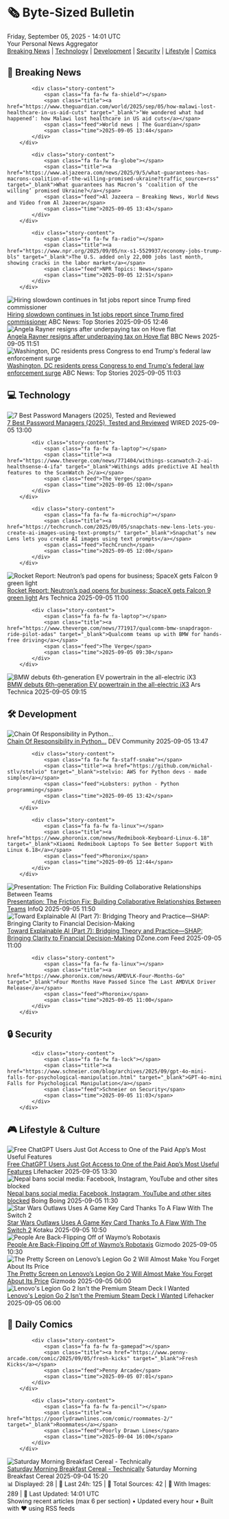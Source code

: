 <!-- Processing 54 RSS feeds at 2025-09-05 14:01:39 UTC -->
<!-- Processing: XKCD -->
<!-- Processing: Penny Arcade -->
<!-- Processing: Garfield -->
<!-- Processing: Questionable Content -->
<!-- Processing: Dinosaur Comics -->
<!-- Processing: CNN Breaking News -->
<!-- Processing: BBC World News -->
<!-- Processing: BBC Breaking News -->
<!-- Processing: Al Jazeera Breaking News -->
<!-- Processing: Reuters World News -->
<!-- Processing: Associated Press Breaking -->
<!-- Processing: ABC News Breaking -->
<!-- Processing: Guardian World News -->
<!-- Processing: Sky News World -->
<!-- Processing: O'Reilly Radar -->
<!-- Processing: WIRED -->
<!-- Processing: Slashdot -->
<!-- Processing: Lobsters Python -->
<!-- Processing: Dev.to -->
<!-- Processing: Red Hat Blog -->
<!-- Processing: Ubuntu Blog -->
<!-- Processing: GitHub Blog -->
<!-- Processing: InfoQ -->
<!-- Processing: Martin Fowler -->
<!-- Processing: The Pragmatic Engineer -->
<!-- Processing: Lifehacker -->
<!-- Processing: Boing Boing -->
<!-- Generated 8 new posts out of 27 feeds processed -->
<div class="newspaper-header">
    <h1 class="newspaper-title">🗞️ Byte-Sized Bulletin</h1>
    <div class="newspaper-date">Friday, September 05, 2025 - 14:01 UTC</div>
    <div class="newspaper-subtitle">Your Personal News Aggregator</div>
</div>

<div class="newspaper-nav">
    <a href="#breaking">Breaking News</a> |
    <a href="#tech">Technology</a> |
    <a href="#dev">Development</a> |
    <a href="#security">Security</a> |
    <a href="#lifestyle">Lifestyle</a> |
    <a href="#webcomics">Comics</a>
</div>

<div class="news-section breaking-news" id="breaking">
<h2 class="section-header">🚨 Breaking News</h2>
<div class="stories-container">
<div class="story">
            
            <div class="story-content">
                <span class="fa fa-fw fa-shield"></span>
                <span class="title"><a href="https://www.theguardian.com/world/2025/sep/05/how-malawi-lost-healthcare-in-us-aid-cuts" target="_blank">‘We wondered what had happened’: how Malawi lost healthcare in US aid cuts</a></span>
                <span class="feed">World news | The Guardian</span>
                <span class="time">2025-09-05 13:44</span>
            </div>
        </div>
<div class="story">
            
            <div class="story-content">
                <span class="fa fa-fw fa-globe"></span>
                <span class="title"><a href="https://www.aljazeera.com/news/2025/9/5/what-guarantees-has-macrons-coalition-of-the-willing-promised-ukraine?traffic_source=rss" target="_blank">What guarantees has Macron’s ‘coalition of the willing’ promised Ukraine?</a></span>
                <span class="feed">Al Jazeera – Breaking News, World News and Video from Al Jazeera</span>
                <span class="time">2025-09-05 13:43</span>
            </div>
        </div>
<div class="story">
            
            <div class="story-content">
                <span class="fa fa-fw fa-radio"></span>
                <span class="title"><a href="https://www.npr.org/2025/09/05/nx-s1-5529937/economy-jobs-trump-bls" target="_blank">The U.S. added only 22,000 jobs last month, showing cracks in the labor market</a></span>
                <span class="feed">NPR Topics: News</span>
                <span class="time">2025-09-05 12:51</span>
            </div>
        </div>
<div class="story">
            <img src="https://s.abcnews.com/images/Business/construction-worker-02-gty-jt-250904_1757015947196_hpMain_4x3t_384.jpg" alt="Hiring slowdown continues in 1st jobs report since Trump fired commissioner" class="story-image" loading="lazy" onerror="this.style.display='none'">
            <div class="story-content">
                <span class="fa fa-fw fa-tv"></span>
                <span class="title"><a href="https://abcnews.go.com/Business/bls-set-release-1st-jobs-report-trump-fired/story?id=125249122" target="_blank">Hiring slowdown continues in 1st jobs report since Trump fired commissioner</a></span>
                <span class="feed">ABC News: Top Stories</span>
                <span class="time">2025-09-05 12:46</span>
            </div>
        </div>
<div class="story">
            <img src="https://ichef.bbci.co.uk/ace/standard/240/cpsprodpb/82ab/live/8a7bc150-8a48-11f0-94f4-77b666520245.jpg" alt="Angela Rayner resigns after underpaying tax on Hove flat" class="story-image" loading="lazy" onerror="this.style.display='none'">
            <div class="story-content">
                <span class="fa fa-fw fa-flag"></span>
                <span class="title"><a href="https://www.bbc.com/news/articles/c80gr5emk43o?at_medium=RSS&at_campaign=rss" target="_blank">Angela Rayner resigns after underpaying tax on Hove flat</a></span>
                <span class="feed">BBC News</span>
                <span class="time">2025-09-05 11:51</span>
            </div>
        </div>
<div class="story">
            <img src="https://s.abcnews.com/images/Politics/dc-protest_1757043053956_hpMain_4x3t_384.jpg" alt="Washington, DC residents press Congress to end Trump&#x27;s federal law enforcement surge" class="story-image" loading="lazy" onerror="this.style.display='none'">
            <div class="story-content">
                <span class="fa fa-fw fa-tv"></span>
                <span class="title"><a href="https://abcnews.go.com/Politics/washington-dc-residents-press-congress-end-trumps-federal/story?id=125275192" target="_blank">Washington, DC residents press Congress to end Trump&#x27;s federal law enforcement surge</a></span>
                <span class="feed">ABC News: Top Stories</span>
                <span class="time">2025-09-05 11:03</span>
            </div>
        </div>
</div>
</div>
<div class="news-section tech-news" id="tech">
<h2 class="section-header">💻 Technology</h2>
<div class="stories-container">
<div class="story">
            <img src="https://media.wired.com/photos/66a169f4cb23f7a73c0f08b7/master/pass/072424-security-infostealers.jpg" alt="7 Best Password Managers (2025), Tested and Reviewed" class="story-image" loading="lazy" onerror="this.style.display='none'">
            <div class="story-content">
                <span class="fa fa-fw fa-bolt"></span>
                <span class="title"><a href="https://www.wired.com/story/best-password-managers/" target="_blank">7 Best Password Managers (2025), Tested and Reviewed</a></span>
                <span class="feed">WIRED</span>
                <span class="time">2025-09-05 13:00</span>
            </div>
        </div>
<div class="story">
            
            <div class="story-content">
                <span class="fa fa-fw fa-laptop"></span>
                <span class="title"><a href="https://www.theverge.com/news/771404/withings-scanwatch-2-ai-healthsense-4-ifa" target="_blank">Withings adds predictive AI health features to the ScanWatch 2</a></span>
                <span class="feed">The Verge</span>
                <span class="time">2025-09-05 12:00</span>
            </div>
        </div>
<div class="story">
            
            <div class="story-content">
                <span class="fa fa-fw fa-microchip"></span>
                <span class="title"><a href="https://techcrunch.com/2025/09/05/snapchats-new-lens-lets-you-create-ai-images-using-text-prompts/" target="_blank">Snapchat’s new Lens lets you create AI images using text prompts</a></span>
                <span class="feed">TechCrunch</span>
                <span class="time">2025-09-05 12:00</span>
            </div>
        </div>
<div class="story">
            <img src="https://cdn.arstechnica.net/wp-content/uploads/2025/09/Gz7fosCXUAA2Q3I-500x500.jpg" alt="Rocket Report: Neutron’s pad opens for business; SpaceX gets Falcon 9 green light" class="story-image" loading="lazy" onerror="this.style.display='none'">
            <div class="story-content">
                <span class="fa fa-fw fa-cog"></span>
                <span class="title"><a href="https://arstechnica.com/space/2025/09/rocket-report-neutrons-pad-opens-for-business-spacex-gets-falcon-9-green-light/" target="_blank">Rocket Report: Neutron’s pad opens for business; SpaceX gets Falcon 9 green light</a></span>
                <span class="feed">Ars Technica</span>
                <span class="time">2025-09-05 11:00</span>
            </div>
        </div>
<div class="story">
            
            <div class="story-content">
                <span class="fa fa-fw fa-laptop"></span>
                <span class="title"><a href="https://www.theverge.com/news/771917/qualcomm-bmw-snapdragon-ride-pilot-adas" target="_blank">Qualcomm teams up with BMW for hands-free driving</a></span>
                <span class="feed">The Verge</span>
                <span class="time">2025-09-05 09:30</span>
            </div>
        </div>
<div class="story">
            <img src="https://cdn.arstechnica.net/wp-content/uploads/2025/09/FK_BMW_iX3-015_FK12371-500x500.jpg" alt="BMW debuts 6th-generation EV powertrain in the all-electric iX3" class="story-image" loading="lazy" onerror="this.style.display='none'">
            <div class="story-content">
                <span class="fa fa-fw fa-cog"></span>
                <span class="title"><a href="https://arstechnica.com/cars/2025/09/neue-klasse-bmws-tech-filled-ix3-electric-suv-is-unveiled/" target="_blank">BMW debuts 6th-generation EV powertrain in the all-electric iX3</a></span>
                <span class="feed">Ars Technica</span>
                <span class="time">2025-09-05 09:15</span>
            </div>
        </div>
</div>
</div>
<div class="news-section dev-news" id="dev">
<h2 class="section-header">🛠️ Development</h2>
<div class="stories-container">
<div class="story">
            <img src="https://media2.dev.to/dynamic/image/width=800%2Cheight=%2Cfit=scale-down%2Cgravity=auto%2Cformat=auto/https%3A%2F%2Fdev-to-uploads.s3.amazonaws.com%2Fuploads%2Farticles%2F7uck12nues45oci371za.png" alt="Chain Of Responsibility in Python..." class="story-image" loading="lazy" onerror="this.style.display='none'">
            <div class="story-content">
                <span class="fa fa-fw fa-code"></span>
                <span class="title"><a href="https://dev.to/sommukhopadhyay/chain-of-responsibility-in-python-4588" target="_blank">Chain Of Responsibility in Python...</a></span>
                <span class="feed">DEV Community</span>
                <span class="time">2025-09-05 13:47</span>
            </div>
        </div>
<div class="story">
            
            <div class="story-content">
                <span class="fa fa-fw fa-staff-snake"></span>
                <span class="title"><a href="https://github.com/michal-stlv/stelvio" target="_blank">stelvio: AWS for Python devs - made simple</a></span>
                <span class="feed">Lobsters: python - Python programming</span>
                <span class="time">2025-09-05 13:42</span>
            </div>
        </div>
<div class="story">
            
            <div class="story-content">
                <span class="fa fa-fw fa-linux"></span>
                <span class="title"><a href="https://www.phoronix.com/news/Redmibook-Keyboard-Linux-6.18" target="_blank">Xiaomi Redmibook Laptops To See Better Support With Linux 6.18</a></span>
                <span class="feed">Phoronix</span>
                <span class="time">2025-09-05 12:44</span>
            </div>
        </div>
<div class="story">
            <img src="https://res.infoq.com/presentations/friction-collaborative-relationships/en/mediumimage/cat-morris-diana-montalion-medium-1756283787988.jpg" alt="Presentation: The Friction Fix: Building Collaborative Relationships Between Teams" class="story-image" loading="lazy" onerror="this.style.display='none'">
            <div class="story-content">
                <span class="fa fa-fw fa-info-circle"></span>
                <span class="title"><a href="https://www.infoq.com/presentations/friction-collaborative-relationships/?utm_campaign=infoq_content&utm_source=infoq&utm_medium=feed&utm_term=global" target="_blank">Presentation: The Friction Fix: Building Collaborative Relationships Between Teams</a></span>
                <span class="feed">InfoQ</span>
                <span class="time">2025-09-05 11:50</span>
            </div>
        </div>
<div class="story">
            <img src="https://dz2cdn1.dzone.com/thumbnail?fid=18599279&w=600" alt="Toward Explainable AI (Part 7): Bridging Theory and Practice—SHAP: Bringing Clarity to Financial Decision-Making" class="story-image" loading="lazy" onerror="this.style.display='none'">
            <div class="story-content">
                <span class="fa fa-fw fa-newspaper"></span>
                <span class="title"><a href="https://dzone.com/articles/explainable-ai-shap-financial-decision-making" target="_blank">Toward Explainable AI (Part 7): Bridging Theory and Practice—SHAP: Bringing Clarity to Financial Decision-Making</a></span>
                <span class="feed">DZone.com Feed</span>
                <span class="time">2025-09-05 11:00</span>
            </div>
        </div>
<div class="story">
            
            <div class="story-content">
                <span class="fa fa-fw fa-linux"></span>
                <span class="title"><a href="https://www.phoronix.com/news/AMDVLK-Four-Months-Go" target="_blank">Four Months Have Passed Since The Last AMDVLK Driver Release</a></span>
                <span class="feed">Phoronix</span>
                <span class="time">2025-09-05 11:00</span>
            </div>
        </div>
</div>
</div>
<div class="news-section security-news" id="security">
<h2 class="section-header">🔒 Security</h2>
<div class="stories-container">
<div class="story">
            
            <div class="story-content">
                <span class="fa fa-fw fa-lock"></span>
                <span class="title"><a href="https://www.schneier.com/blog/archives/2025/09/gpt-4o-mini-falls-for-psychological-manipulation.html" target="_blank">GPT-4o-mini Falls for Psychological Manipulation</a></span>
                <span class="feed">Schneier on Security</span>
                <span class="time">2025-09-05 11:03</span>
            </div>
        </div>
</div>
</div>
<div class="news-section lifestyle-news" id="lifestyle">
<h2 class="section-header">🎮 Lifestyle & Culture</h2>
<div class="stories-container">
<div class="story">
            <img src="https://lifehacker.com/imagery/articles/01K4CJKBQMMY08G9XP29MFVPNV/hero-image.jpg" alt="Free ChatGPT Users Just Got Access to One of the Paid App’s Most Useful Features" class="story-image" loading="lazy" onerror="this.style.display='none'">
            <div class="story-content">
                <span class="fa fa-fw fa-life-ring"></span>
                <span class="title"><a href="https://lifehacker.com/tech/free-chatgpt-users-access-to-projects?utm_medium=RSS" target="_blank">Free ChatGPT Users Just Got Access to One of the Paid App’s Most Useful Features</a></span>
                <span class="feed">Lifehacker</span>
                <span class="time">2025-09-05 13:30</span>
            </div>
        </div>
<div class="story">
            <img src="https://i0.wp.com/boingboing.net/wp-content/uploads/2025/09/Nepal.-Marc-Vinent-Shutterstock.jpg?fit=1080%2C810&amp;quality=60&amp;ssl=1" alt="Nepal bans social media: Facebook, Instagram, YouTube and other sites blocked" class="story-image" loading="lazy" onerror="this.style.display='none'">
            <div class="story-content">
                <span class="fa fa-fw fa-arrow-right"></span>
                <span class="title"><a href="https://boingboing.net/2025/09/05/nepal-bans-social-media-facebook-instagram-youtube-and-other-sites-blocked.html" target="_blank">Nepal bans social media: Facebook, Instagram, YouTube and other sites blocked</a></span>
                <span class="feed">Boing Boing</span>
                <span class="time">2025-09-05 11:30</span>
            </div>
        </div>
<div class="story">
            <img src="https://kotaku.com/app/uploads/2025/09/outlaws.jpg" alt="Star Wars Outlaws Uses A Game Key Card Thanks To A Flaw With The Switch 2" class="story-image" loading="lazy" onerror="this.style.display='none'">
            <div class="story-content">
                <span class="fa fa-fw fa-gamepad"></span>
                <span class="title"><a href="https://kotaku.com/star-wars-outlaws-switch-2-game-key-card-2000623413" target="_blank">Star Wars Outlaws Uses A Game Key Card Thanks To A Flaw With The Switch 2</a></span>
                <span class="feed">Kotaku</span>
                <span class="time">2025-09-05 10:50</span>
            </div>
        </div>
<div class="story">
            <img src="https://gizmodo.com/app/uploads/2025/09/waym-sf.jpg" alt="People Are Back-Flipping Off of Waymo’s Robotaxis" class="story-image" loading="lazy" onerror="this.style.display='none'">
            <div class="story-content">
                <span class="fa fa-fw fa-computer"></span>
                <span class="title"><a href="https://gizmodo.com/waymo-san-francisco-2000653614" target="_blank">People Are Back-Flipping Off of Waymo’s Robotaxis</a></span>
                <span class="feed">Gizmodo</span>
                <span class="time">2025-09-05 10:30</span>
            </div>
        </div>
<div class="story">
            <img src="https://gizmodo.com/app/uploads/2025/08/Lenovo-Legion-Go-2-Handheld-1.jpg" alt="The Pretty Screen on Lenovo’s Legion Go 2 Will Almost Make You Forget About Its Price" class="story-image" loading="lazy" onerror="this.style.display='none'">
            <div class="story-content">
                <span class="fa fa-fw fa-computer"></span>
                <span class="title"><a href="https://gizmodo.com/the-pretty-screen-on-lenovos-legion-go-2-will-almost-make-you-forget-about-its-price-2000649925" target="_blank">The Pretty Screen on Lenovo’s Legion Go 2 Will Almost Make You Forget About Its Price</a></span>
                <span class="feed">Gizmodo</span>
                <span class="time">2025-09-05 06:00</span>
            </div>
        </div>
<div class="story">
            <img src="https://lifehacker.com/imagery/articles/01K4B320Q9S7JGQHBMXJ1FVVNK/hero-image.jpg" alt="Lenovo&#x27;s Legion Go 2 Isn&#x27;t the Premium Steam Deck I Wanted" class="story-image" loading="lazy" onerror="this.style.display='none'">
            <div class="story-content">
                <span class="fa fa-fw fa-life-ring"></span>
                <span class="title"><a href="https://lifehacker.com/tech/the-legion-go-2-is-a-switch-2-for-rich-kids?utm_medium=RSS" target="_blank">Lenovo&#x27;s Legion Go 2 Isn&#x27;t the Premium Steam Deck I Wanted</a></span>
                <span class="feed">Lifehacker</span>
                <span class="time">2025-09-05 06:00</span>
            </div>
        </div>
</div>
</div>
<div class="news-section webcomics-section" id="webcomics">
<h2 class="section-header">🎨 Daily Comics</h2>
<div class="stories-container">
<div class="story">
            
            <div class="story-content">
                <span class="fa fa-fw fa-gamepad"></span>
                <span class="title"><a href="https://www.penny-arcade.com/comic/2025/09/05/fresh-kicks" target="_blank">Fresh Kicks</a></span>
                <span class="feed">Penny Arcade</span>
                <span class="time">2025-09-05 07:01</span>
            </div>
        </div>
<div class="story">
            
            <div class="story-content">
                <span class="fa fa-fw fa-pencil"></span>
                <span class="title"><a href="https://poorlydrawnlines.com/comic/roommates-2/" target="_blank">Roommates</a></span>
                <span class="feed">Poorly Drawn Lines</span>
                <span class="time">2025-09-04 16:00</span>
            </div>
        </div>
<div class="story">
            <img src="https://www.smbc-comics.com/comics/1756846973-20250904.png" alt="Saturday Morning Breakfast Cereal - Technically" class="story-image" loading="lazy" onerror="this.style.display='none'">
            <div class="story-content">
                <span class="fa fa-fw fa-smile"></span>
                <span class="title"><a href="https://www.smbc-comics.com/comic/technically" target="_blank">Saturday Morning Breakfast Cereal - Technically</a></span>
                <span class="feed">Saturday Morning Breakfast Cereal</span>
                <span class="time">2025-09-04 15:20</span>
            </div>
        </div>
</div>
</div>

<div class="newspaper-footer">
    <div class="stats">
        📊 Displayed: 28 | 📅 Last 24h: 125 | 📡 Total Sources: 42 | 📸 With Images: 289 |
        🔄 Last Updated: 14:01 UTC
    </div>
    <div class="footer-note">
        Showing recent articles (max 6 per section) • Updated every hour • Built with ❤️ using RSS feeds
    </div>
</div>

